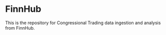 # FinnHub
This is the repository for Congressional Trading data ingestion and analysis from FinnHub.
